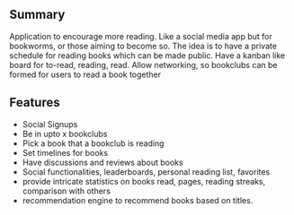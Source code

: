 ## Summary

Application to encourage more reading. Like a social media app but for bookworms, or those aiming to become so. The idea is to have a private schedule for reading books
which can be made public. Have a kanban like board for to-read, reading, read. Allow networking, so bookclubs can be formed for users to read a book together

## Features
- Social Signups
- Be in upto x bookclubs
- Pick a book that a bookclub is reading
- Set timelines for books
- Have discussions and reviews about books
- Social functionalities, leaderboards, personal reading list, favorites
- provide intricate statistics on books read, pages, reading streaks, comparison with others
- recommendation engine to recommend books based on titles.

